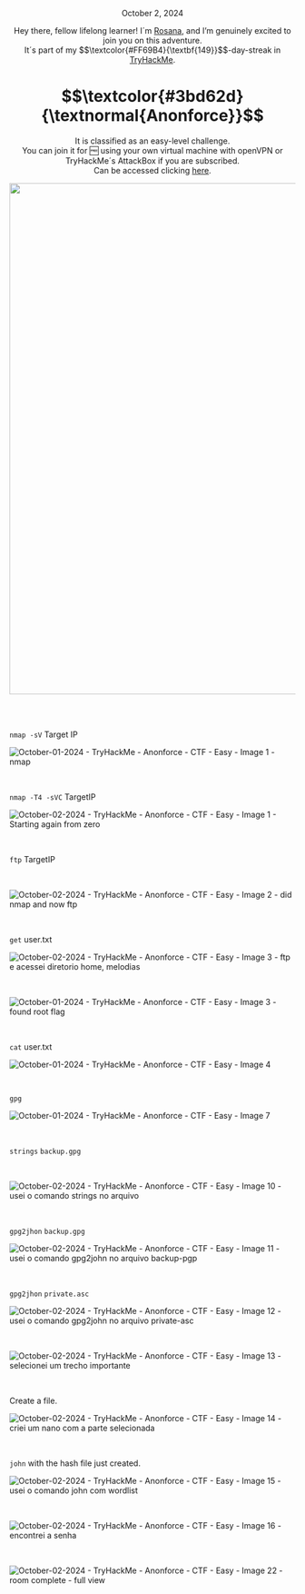 <p align="center">October 2, 2024</p>
<p align="center">Hey there, fellow lifelong learner! I´m <a href="https://www.linkedin.com/in/rosanafssantos/">Rosana</a>, and I’m genuinely excited to join you on this adventure.<br>
It´s part of my $$\textcolor{#FF69B4}{\textbf{149}}$$-day-streak in  <a href="https://tryhackme.com">TryHackMe</a>.</p>

<h1 align="center">
  $$\textcolor{#3bd62d}{\textnormal{Anonforce}}$$
</h1>
<p align="center">It is classified as an easy-level challenge.
<br>You can join it for 🆓 using your own virtual machine with openVPN or TryHackMe´s AttackBox if you are subscribed.
<br>Can be accessed clicking <a href="https://tryhackme.com/room/bsidesgtanonforce">here</a>.</p> 
                                                              
<p align="center"><img width="900px" src="https://github.com/user-attachments/assets/1530c396-5e63-4fa6-91d0-4a1b5a1a2491"></p>

<br>

<br>

<p><code>nmap -sV</code> Target IP</p>

<p></p>

![October-01-2024 - TryHackMe - Anonforce - CTF - Easy - Image 1 - nmap](https://github.com/user-attachments/assets/e5010f25-7987-4121-82ab-6610aaae7c3b)

<br>

<p><code>nmap -T4 -sVC</code> TargetIP</p>

![October-02-2024 - TryHackMe - Anonforce - CTF - Easy - Image 1 - Starting again from zero](https://github.com/user-attachments/assets/2f925be6-c3de-46dc-a15d-547e3b6b0125)


<br>


<p><code>ftp</code> TargetIP</p>

<br>

![October-02-2024 - TryHackMe - Anonforce - CTF - Easy - Image 2 - did nmap and now ftp](https://github.com/user-attachments/assets/39c0b88a-4df5-41c7-9dc1-1f8570ecffb8)

<br>

<p><code>get</code> user.txt</p>

![October-02-2024 - TryHackMe - Anonforce - CTF - Easy - Image 3 - ftp e acessei diretorio home, melodias](https://github.com/user-attachments/assets/a1601151-a3b0-4725-ab78-8fc6c9724276)



<br>

![October-01-2024 - TryHackMe - Anonforce - CTF - Easy - Image 3 - found root flag](https://github.com/user-attachments/assets/1b66a2bd-c7f2-4c7f-9568-92e5adc016ac)

<br>

<p><code>cat</code> user.txt</p>

![October-01-2024 - TryHackMe - Anonforce - CTF - Easy - Image 4](https://github.com/user-attachments/assets/214ff01a-672a-4a82-88fa-79efce07f21d)


<br>

<p><code>gpg</code></p>

![October-01-2024 - TryHackMe - Anonforce - CTF - Easy - Image 7](https://github.com/user-attachments/assets/93125179-5f97-4106-a8fb-b893f3053460)

<br>

<p><code>strings</code> <code>backup.gpg</code></p>

<br>

![October-02-2024 - TryHackMe - Anonforce - CTF - Easy - Image 10 - usei o comando strings no arquivo](https://github.com/user-attachments/assets/094a2464-0485-4ab6-bc4d-ecc7fe1e06ca)


<br>

<p><code>gpg2jhon</code> <code>backup.gpg</code></p>

![October-02-2024 - TryHackMe - Anonforce - CTF - Easy - Image 11 - usei o comando gpg2john no arquivo backup-pgp](https://github.com/user-attachments/assets/8cb31f01-683c-47d8-9ef7-4bba067e640d)

<br>

<p><code>gpg2jhon</code> <code>private.asc</code></p>

![October-02-2024 - TryHackMe - Anonforce - CTF - Easy - Image 12 - usei o comando gpg2john no arquivo private-asc](https://github.com/user-attachments/assets/6ab9e38f-f1a7-46d2-bc85-48dc1a38b030)

<br>

![October-02-2024 - TryHackMe - Anonforce - CTF - Easy - Image 13 - selecionei um trecho importante](https://github.com/user-attachments/assets/a4561218-c820-469f-b771-65233055dc1b)


<br>

<p>Create a file.</p>

![October-02-2024 - TryHackMe - Anonforce - CTF - Easy - Image 14 - criei um nano com a parte selecionada](https://github.com/user-attachments/assets/79abbdb2-3252-4b58-8c7a-e2eeedb37601)



<br>

<p><code>john</code> with the hash file just created.</p>

![October-02-2024 - TryHackMe - Anonforce - CTF - Easy - Image 15 - usei o comando john com wordlist](https://github.com/user-attachments/assets/c24ac1e2-dd8e-4ce8-b8ec-5e2ea0b8479d)


<br>

![October-02-2024 - TryHackMe - Anonforce - CTF - Easy - Image 16 - encontrei a senha](https://github.com/user-attachments/assets/f5ee1db4-d249-4fa9-ae9d-5296acf9a17d)


<br>

![October-02-2024 - TryHackMe - Anonforce - CTF - Easy - Image 22 - room complete - full view](https://github.com/user-attachments/assets/fc5860bd-8eb9-4cfe-bb46-b16ed311c0fc)


